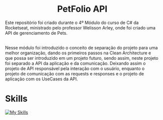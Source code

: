 <div align="center">
  <h1>PetFolio API</h1>
</div>

Este repositório foi criado durante o 4º Módulo do curso de C# da Rocketseat, ministrado pelo professor Welisson Arley, onde foi criado uma API de gerenciamento de Pets. </br></br>


Nesse módulo foi introduzido o conceito de separação do projeto para uma melhor organização, dando os primeiros passos na Clean Architecture e que possa ser introduzido
em um projeto futuro, sendo assim, neste projeto foi separado a API da aplicação e da comunicação. Deixando assim o projeto de API responsável pela interação com o usuário, 
enquanto o projeto de comunicação com as requests e responses e o projeto de aplicação com os UseCases da API.

# Skills
[![My Skills](https://skillicons.dev/icons?i=cs,dotnet,git,visualstudio&theme=light)](https://skillicons.dev)
